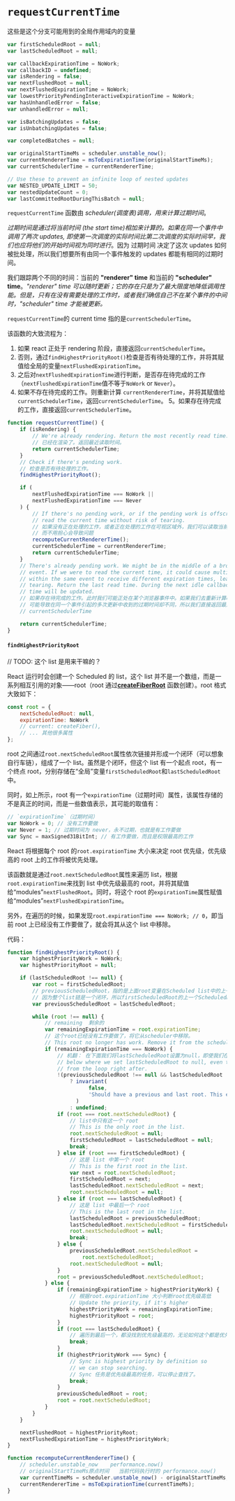[createfiberroot]: ../阅读笔记-2/createFiberRoot.md

# `requestCurrentTime`

这些是这个分支可能用到的全局作用域内的变量

```javascript
var firstScheduledRoot = null;
var lastScheduledRoot = null;

var callbackExpirationTime = NoWork;
var callbackID = undefined;
var isRendering = false;
var nextFlushedRoot = null;
var nextFlushedExpirationTime = NoWork;
var lowestPriorityPendingInteractiveExpirationTime = NoWork;
var hasUnhandledError = false;
var unhandledError = null;

var isBatchingUpdates = false;
var isUnbatchingUpdates = false;

var completedBatches = null;

var originalStartTimeMs = scheduler.unstable_now();
var currentRendererTime = msToExpirationTime(originalStartTimeMs);
var currentSchedulerTime = currentRendererTime;

// Use these to prevent an infinite loop of nested updates
var NESTED_UPDATE_LIMIT = 50;
var nestedUpdateCount = 0;
var lastCommittedRootDuringThisBatch = null;
```

`requestCurrentTime` 函数由 *scheduler(调度表)*调用，用来计算*过期时间*。

_过期时间是通过将当前时间 (the start time)相加来计算的。如果在同一个事件中调用了两次 updates, 即使第一次调度的实际时间比第二次调度的实际时间早，我们也应将他们的开始时间视为同时进行_。因为 过期时间 决定了这次 updates 如何被批处理，所以我们想要所有由同一个事件触发的 updates 都能有相同的过期时间。

我们跟踪两个不同的时间：当前的 **"renderer" time** 和当前的 **"scheduler" time**。_"renderer" time 可以随时更新；它的存在只是为了最大限度地降低调用性能。但是，只有在没有需要处理的工作时，或者我们确信自己不在某个事件的中间时，"scheduler" time 才能被更新。_

`requestCurrentTime`的 current time 指的是`currentSchedulerTime`。

该函数的大致流程为：

1. 如果 react 正处于 rendering 阶段，直接返回`currentSchedulerTime`。
2. 否则，通过`findHighestPriorityRoot()`检查是否有待处理的工作，并将其赋值给全局的变量`nextFlushedExpirationTime`。
3. 之后对`nextFlushedExpirationTime`进行判断，是否存在待完成的工作（`nextFlushedExpirationTime`值不等于`NoWork` or `Never`）。
4. 如果不存在待完成的工作。则重新计算 `currentRendererTime`，并将其赋值给`currentSchedulerTime`，返回`currentSchedulerTime`。
   5。如果存在待完成的工作，直接返回`currentSchedulerTime`。

```javascript
function requestCurrentTime() {
    if (isRendering) {
        // We're already rendering. Return the most recently read time.
        // 已经在渲染了。返回最近读取时间。
        return currentSchedulerTime;
    }
    // Check if there's pending work.
    // 检查是否有待处理的工作。
    findHighestPriorityRoot();

    if (
        nextFlushedExpirationTime === NoWork ||
        nextFlushedExpirationTime === Never
    ) {
        // If there's no pending work, or if the pending work is offscreen, we can
        // read the current time without risk of tearing.
        // 如果没有正在处理的工作，或者正在处理的工作在可视区域外，我们可以读取当前时间
        // 而不用担心会导致问题
        recomputeCurrentRendererTime();
        currentSchedulerTime = currentRendererTime;
        return currentSchedulerTime;
    }
    // There's already pending work. We might be in the middle of a browser
    // event. If we were to read the current time, it could cause multiple updates
    // within the same event to receive different expiration times, leading to
    // tearing. Return the last read time. During the next idle callback, the
    // time will be updated.
    // 如果存在待完成的工作。此时我们可能正处在某个浏览器事件中。如果我们去重新计算current renderer time，
    // 可能导致在同一个事件引起的多次更新中收到的过期时间却不同，所以我们直接返回最后一次 计算的
    // currentSchedulerTime

    return currentSchedulerTime;
}
```

#### `findHighestPriorityRoot`

// TODO: 这个 list 是用来干嘛的？

React 运行时会创建一个 Scheduled 的 list，这个 list 并不是一个数组，而是一系列相互引用的对象——root（root 通过[**createFiberRoot**][createfiberroot] 函数创建）。root 格式大致如下：

```javascript
const root = {
    nextScheduledRoot: null,
    expirationTime: NoWork
    // current: createFiber(),
    // ... 其他很多属性
};
```

root 之间通过`root.nextScheduledRoot`属性依次链接并形成一个闭环（可以想象自行车链），组成了一个 list。虽然是个闭环，但这个 list 有一个起点 root，有一个终点 root，分别存储在“全局”变量`firstScheduledRoot`和`lastScheduledRoot`中。

同时，如上所示，root 有一个`expirationTime`（过期时间）属性，该属性存储的不是真正的时间，而是一些数值表示，其可能的取值有：

```javascript
// `expirationTime`（过期时间）
var NoWork = 0; // 没有工作要做
var Never = 1; // 过期时间为 never，永不过期，也就是有工作要做
var Sync = maxSigned31BitInt; // 有工作要做，而且是权限最高的工作
```

React 将根据每个 root 的`root.expirationTime` 大小来决定 root 优先级，优先级高的 root 上的工作将被优先处理。

该函数就是通过`root.nextScheduledRoot`属性来遍历 list，根据`root.expirationTime`来找到 list 中优先级最高的 root，并将其赋值给“modules”`nextFlushedRoot`。同时，将这个 root 的`expirationTime`属性赋值给“modules”`nextFlushedExpirationTime`。

另外，在遍历的时候，如果发现`root.expirationTime === NoWork; // 0`，即当前 root 上已经没有工作要做了，就会将其从这个 list 中移除。

代码：

```javascript
function findHighestPriorityRoot() {
    var highestPriorityWork = NoWork;
    var highestPriorityRoot = null;

    if (lastScheduledRoot !== null) {
        var root = firstScheduledRoot;
        // previousScheduledRoot，指的是上面root变量在Scheduled list中的上一项，
        // 因为整个list链是一个闭环，所以firstScheduledRoot的上一个ScheduledRoot就是lastScheduledRoot
        var previousScheduledRoot = lastScheduledRoot;

        while (root !== null) {
            // remaining  剩余的
            var remainingExpirationTime = root.expirationTime;
            // 这个root已经没有工作要做了，将它从scheduler中移除。
            // This root no longer has work. Remove it from the scheduler.
            if (remainingExpirationTime === NoWork) {
                // 机翻： 在下面我们将lastScheduledRoot设置为null，即使我们在之后立即中断了循环。
                // below where we set lastScheduledRoot to null, even though we break
                // from the loop right after.
                !(previousScheduledRoot !== null && lastScheduledRoot !== null)
                    ? invariant(
                          false,
                          'Should have a previous and last root. This error is likely caused by a bug in React. Please file an issue.'
                      )
                    : undefined;
                if (root === root.nextScheduledRoot) {
                    // list中只有这一个 root
                    // This is the only root in the list.
                    root.nextScheduledRoot = null;
                    firstScheduledRoot = lastScheduledRoot = null;
                    break;
                } else if (root === firstScheduledRoot) {
                    // 这是 list 中第一个 root
                    // This is the first root in the list.
                    var next = root.nextScheduledRoot;
                    firstScheduledRoot = next;
                    lastScheduledRoot.nextScheduledRoot = next;
                    root.nextScheduledRoot = null;
                } else if (root === lastScheduledRoot) {
                    // 这是 list 中最后一个 root
                    // This is the last root in the list.
                    lastScheduledRoot = previousScheduledRoot;
                    lastScheduledRoot.nextScheduledRoot = firstScheduledRoot;
                    root.nextScheduledRoot = null;
                    break;
                } else {
                    previousScheduledRoot.nextScheduledRoot =
                        root.nextScheduledRoot;
                    root.nextScheduledRoot = null;
                }
                root = previousScheduledRoot.nextScheduledRoot;
            } else {
                if (remainingExpirationTime > highestPriorityWork) {
                    // 根据root.expirationTime 大小判断root优先级高低
                    // Update the priority, if it's higher
                    highestPriorityWork = remainingExpirationTime;
                    highestPriorityRoot = root;
                }
                if (root === lastScheduledRoot) {
                    // 遍历到最后一个，都没找到优先级最高的，无论如何这个都是优先级最高的了
                    break;
                }
                if (highestPriorityWork === Sync) {
                    // Sync is highest priority by definition so
                    // we can stop searching.
                    // Sync 任务是优先级最高的任务，可以停止查找了。
                    break;
                }
                previousScheduledRoot = root;
                root = root.nextScheduledRoot;
            }
        }
    }

    nextFlushedRoot = highestPriorityRoot;
    nextFlushedExpirationTime = highestPriorityWork;
}
```

```javascript
function recomputeCurrentRendererTime() {
    // scheduler.unstable_now    performance.now()
    // originalStartTimeMs原点时间   当前代码执行时的 performance.now()
    var currentTimeMs = scheduler.unstable_now() - originalStartTimeMs;
    currentRendererTime = msToExpirationTime(currentTimeMs);
}
```
